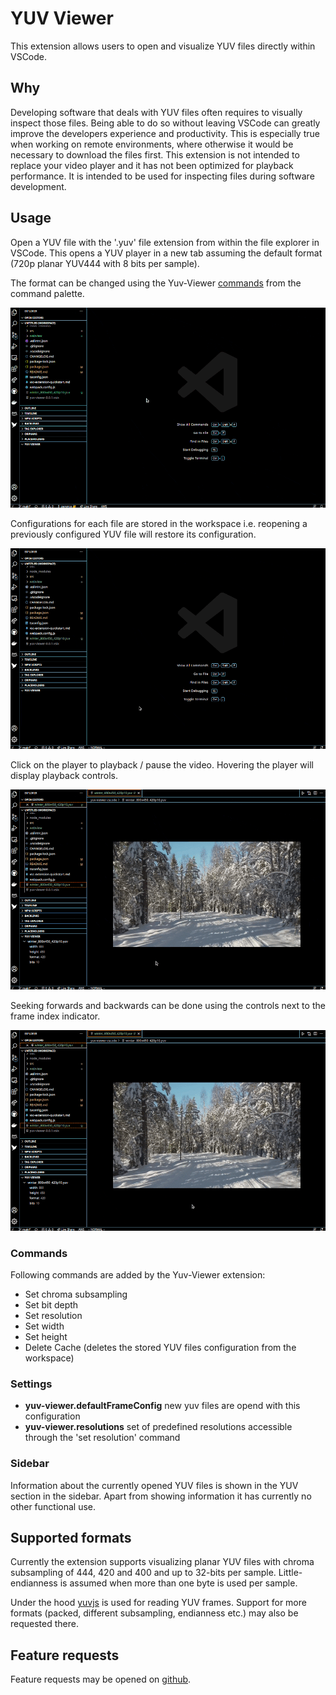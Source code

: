# YUV Viewer

This extension allows users to open and visualize YUV files directly within VSCode.

## Why

Developing software that deals with YUV files often requires to visually inspect those files. Being able to do so without leaving VSCode can greatly improve the developers experience and productivity. This is especially true when working on remote environments, where otherwise it would be necessary to download the files first. This extension is not intended to replace your video player and it has not been optimized for playback performance. It is intended to be used for inspecting files during software development.

## Usage

Open a YUV file with the '.yuv' file extension from within the file explorer in VSCode. This opens a YUV player in a new tab assuming the default format (720p planar YUV444 with 8 bits per sample).

The format can be changed using the Yuv-Viewer [commands](#commands) from the command palette.

![commands: change YUV parameters](https://github.com/parence/yuv-viewer-vscode/blob/main/assets/commands.gif?raw=true)


Configurations for each file are stored in the workspace i.e. reopening a previously configured YUV file will restore its configuration.

![reopen a YUV file](https://github.com/parence/yuv-viewer-vscode/blob/main/assets/reopen.gif?raw=true)

Click on the player to playback / pause the video. Hovering the player will display playback controls.

![play / pause](https://github.com/parence/yuv-viewer-vscode/blob/main/assets/play.gif?raw=true)

Seeking forwards and backwards can be done using the controls next to the frame index indicator.

![seek](https://github.com/parence/yuv-viewer-vscode/blob/main/assets/seek.gif?raw=true)

### Commands

Following commands are added by the Yuv-Viewer extension:

- Set chroma subsampling
- Set bit depth
- Set resolution
- Set width
- Set height
- Delete Cache (deletes the stored YUV files configuration from the workspace)

### Settings

- **yuv-viewer.defaultFrameConfig** new yuv files are opend with this configuration
- **yuv-viewer.resolutions** set of predefined resolutions accessible through the 'set resolution' command

### Sidebar

Information about the currently opened YUV files is shown in the YUV section in the sidebar. Apart from showing information it has currently no other functional use.


## Supported formats

Currently the extension supports visualizing planar YUV files with chroma subsampling of 444, 420 and 400 and up to 32-bits per sample. Little-endianness is assumed when more than one byte is used per sample.

Under the hood [yuvjs](https://github.com/parence/yuvjs) is used for reading YUV frames. Support for more formats (packed, different subsampling, endianness etc.) may also be requested there.

## Feature requests

Feature requests may be opened on [github](https://github.com/parence/yuv-viewer-vscode).


